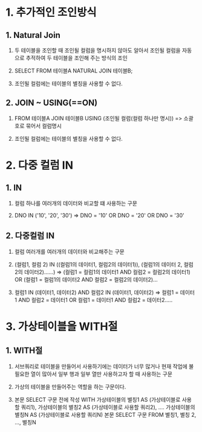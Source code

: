 # 1. 추가적인 조인방식

## 1. Natural Join

1. 두 테이블을 조인할 때 조인될 컬럼을 명시하지 않아도 알아서 조인될 컬럼을 자동으로 추적하여 두 테이블을 조인해 주는 방식의 조인

2. SELECT
     FROM 테이블A
     NATURAL JOIN 테이블B;

3. 조인될 컬럼에는 테이블의 별칭을 사용할 수 없다.

## 2. JOIN ~ USING(==ON)

1. FROM 테이블A
        JOIN 테이블B
        USING (조인될 컬럼(컬럼 하나만 명시)) => 소괄호로 묶어서 컬럼명시

2. 조인될 컬럼에는 테이블의 별칭을 사용할 수 없다.

# 2. 다중 컬럼 IN

## 1. IN

1. 컬럼 하나를 여러개의 데이터와 비교할 떄 사용하는 구문

2. DNO IN ('10', '20', '30') => DNO = '10' OR DNO = '20' OR DNO = '30'

## 2. 다중컬럼 IN

1. 컬럼 여러개를 여러개의 데이터와 비교해주는 구문

2. (컬럼1, 컬럼 2) IN ((컬럼1의 데이터1, 컬럼2의 데이터1)), (컬럼1의 데이터 2, 컬럼2의 데이터2)......)
=> (컬럼1 = 컬럼1의 데이터1 AND 컬럼2 = 컬럼2의 데이터1) OR (컬럼1 = 컬럼1의 데이터2 AND 컬럼2 = 컬럼2의 데이터2)...

3. 컬럼1 IN (데이터1, 데이터2) AND 컬럼2 IN (데이터1, 데이터2) => 컬럼1 = 데이터1 AND 컬럼2 = 데이터1 OR 컬럼1 = 데이터1 AND 컬럼2 = 데이터2.....

# 3. 가상테이블을 WITH절

## 1. WITH절

1. 서브쿼리로 테이블을 만들어서 사용하기에는 데이터가 너무 많거나 현재 작업에 불필요한 열이 많아서 일부 행과 일부 열만 사용하고자 할 때 사용하는 구문

2. 가상의 테이블을 만들어주는 역할을 하는 구문이다.

3. 본문 SELECT 구문 전에 작성
   WITH
      가상테이블의 별칭1 AS (가상테이블로 사용할 쿼리1),
      가상테이블의 별칭2 AS (가상테이블로 사용할 쿼리2),
     ....
      가상테이블의 별칭N AS (가상테이블로 사용할 쿼리N)
   본문 SELECT 구문
      FROM 별칭1, 별칭 2, ..., 별칭N
      



